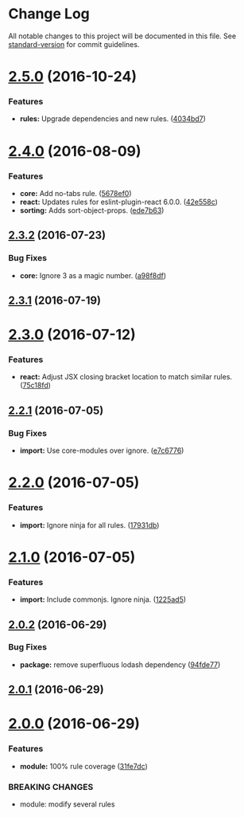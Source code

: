 # Change Log

All notable changes to this project will be documented in this file. See [standard-version](https://github.com/conventional-changelog/standard-version) for commit guidelines.

<a name="2.5.0"></a>
# [2.5.0](https://github.com/ninja/eslint-config-ninja/compare/v2.4.0...v2.5.0) (2016-10-24)


### Features

* **rules:** Upgrade dependencies and new rules. ([4034bd7](https://github.com/ninja/eslint-config-ninja/commit/4034bd7))



<a name="2.4.0"></a>
# [2.4.0](https://github.com/ninja/eslint-config-ninja/compare/v2.3.2...v2.4.0) (2016-08-09)


### Features

* **core:** Add no-tabs rule. ([5678ef0](https://github.com/ninja/eslint-config-ninja/commit/5678ef0))
* **react:** Updates rules for eslint-plugin-react 6.0.0. ([42e558c](https://github.com/ninja/eslint-config-ninja/commit/42e558c))
* **sorting:** Adds sort-object-props. ([ede7b63](https://github.com/ninja/eslint-config-ninja/commit/ede7b63))



<a name="2.3.2"></a>
## [2.3.2](https://github.com/ninja/eslint-config-ninja/compare/v2.3.1...v2.3.2) (2016-07-23)


### Bug Fixes

* **core:** Ignore 3 as a magic number. ([a98f8df](https://github.com/ninja/eslint-config-ninja/commit/a98f8df))



<a name="2.3.1"></a>
## [2.3.1](https://github.com/ninja/eslint-config-ninja/compare/v2.3.0...v2.3.1) (2016-07-19)



<a name="2.3.0"></a>
# [2.3.0](https://github.com/ninja/eslint-config-ninja/compare/v2.2.1...v2.3.0) (2016-07-12)


### Features

* **react:** Adjust JSX closing bracket location to match similar rules. ([75c18fd](https://github.com/ninja/eslint-config-ninja/commit/75c18fd))



<a name="2.2.1"></a>
## [2.2.1](https://github.com/ninja/eslint-config-ninja/compare/v2.2.0...v2.2.1) (2016-07-05)


### Bug Fixes

* **import:** Use core-modules over ignore. ([e7c6776](https://github.com/ninja/eslint-config-ninja/commit/e7c6776))



<a name="2.2.0"></a>
# [2.2.0](https://github.com/ninja/eslint-config-ninja/compare/v2.1.0...v2.2.0) (2016-07-05)


### Features

* **import:** Ignore ninja for all rules. ([17931db](https://github.com/ninja/eslint-config-ninja/commit/17931db))



<a name="2.1.0"></a>
# [2.1.0](https://github.com/ninja/eslint-config-ninja/compare/v2.0.2...v2.1.0) (2016-07-05)


### Features

* **import:** Include commonjs. Ignore ninja. ([1225ad5](https://github.com/ninja/eslint-config-ninja/commit/1225ad5))



<a name="2.0.2"></a>
## [2.0.2](https://github.com/ninja/eslint-config-ninja/compare/v2.0.1...v2.0.2) (2016-06-29)


### Bug Fixes

* **package:** remove superfluous lodash dependency ([94fde77](https://github.com/ninja/eslint-config-ninja/commit/94fde77))



<a name="2.0.1"></a>
## [2.0.1](https://github.com/ninja/eslint-config-ninja/compare/v2.0.0...v2.0.1) (2016-06-29)



<a name="2.0.0"></a>
# [2.0.0](https://github.com/ninja/eslint-config-ninja/compare/1.1.5...v2.0.0) (2016-06-29)


### Features

* **module:** 100% rule coverage ([31fe7dc](https://github.com/ninja/eslint-config-ninja/commit/31fe7dc))


### BREAKING CHANGES

* module: modify several rules
